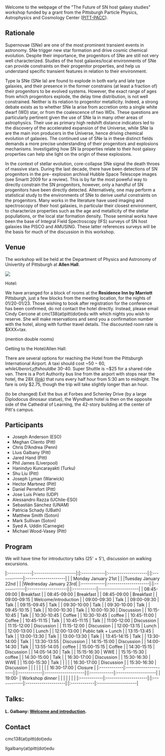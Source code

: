 Welcome to the webpage of the "The Future of SN host galaxy studies" workshop funded by a grant from the Pittsburgh Particle Physics, Astrophysics and Cosmology Center ([PITT-PACC](http://www.physicsandastronomy.pitt.edu/pittpacc)).

## Rationale

Supernovae (SNe) are one of the most prominent transient events in astronomy. SNe trigger new star formation and drive cosmic chemical evolution. Despite their importance, the progenitors of SNe are still not very well characterized. Studies of the host galaxies/local environments of SNe can provide constraints on their progenitor properties, and help us understand specific transient features in relation to their environment.

Type Ia SNe (SNe Ia) are found to explode in both early and late type galaxies, and their presence in the former constrains (at least a fraction of) their progenitors to be evolved systems. However, the exact range of ages from which progenitors explode, the delay time distribution, is not well constrained. Neither is its relation to progenitor metallicity. Indeed, a strong debate exists as to whether SNe Ia arise from accretion onto a single white dwarf (WD) star, or from the coalescence of two WDs. These questions are particularly pertinent given the use of SNe Ia in many other areas of astrophysics. Their use as primary high redshift distance indicators led to the discovery of the accelerated expansion of the Universe, while SNe Ia are the main iron producers in the Universe, hence driving chemical evolution of galaxies. The continued use of SNe Ia in these distinct fields demands a more precise understanding of their progenitors and explosions mechanisms. Investigating how SN Ia properties relate to their host galaxy properties can help she light on the origin of these explosions.

In the context of stellar evolution, core-collapse SNe signal the death throes of massive stars. During the last decade, there have been detections of SN progenitors in the pre- explosion archival Hubble Space Telescope images (see Smartt 2009 for a review). This is by far the most poweful way to directly constrain the SN progenitors, however, only a handful of SN progenitors have been directly detected. Alternatively, one may perform a statistical study to the environments of SNe to derive useful constraints on the progenitors. Many works in the literature have used imaging and spectroscopy of their host galaxies, in particular their closest environment, to characterize properties such as the age and metallicity of the stellar popullations, or the local star formation density. Those seminal works have been the base of Integral Field Spectroscopy (IFS) surveys of SN host galaxies like PISCO and AMUSING. These latter references surveys will be the basis for much of the discussion in this workshop.

## Venue

The workshop will be held at the Department of Physics and Astronomy of Univertity of Pittsburgh at **Allen Hall**.

[![](https://raw.githubusercontent.com/amusing-muse/workshop/master/map.png)](https://www.google.com/maps/place/Department+of+Physics+and+Astronomy/@40.4440856,-79.9582102,17z/data=!4m5!3m4!1s0x8834f22a1b91901b:0xb323ed98843e3372!8m2!3d40.4446041!4d-79.9582853)

Hotel:

We have arranged for a block of rooms at the **Residence Inn by Marriott** Pittsburgh, just a few blocks from the meeting location, for the nights of 01/20-01/23. Those wishing to book after registration for the conference has been confirmed, do not contact the hotel directly. Instead, please email Cindy Cercone at cmc138(at)pitt(dot)edu with which nights you wish to reserve. She will make reservations and send you a confirmation number with the hotel, along with further travel details. The discounted room rate is $XXX+tax.

(mention double rooms)

Getting to the Hotel/Allen Hall:

There are several options for reaching the Hotel from the Pittsburgh International Airport. A taxi should cost ~$50-60, while Uber or Lyft should be ~$30-40. Super Shuttle is ~$25 for a shared ride van. There is a Port Authority bus line from the airport with stops near the hotel, the 28X ([link](https://www.portauthority.org/rt/28x.pdf)) that runs every half hour from 5:30 am to midnight. The fare is only $2.75, though the trip will take slightly longer than an hour. 

(to be changed)  Exit the bus at Forbes and Schenley Drive (by a large Diplodocus dinosaur statue), the Wyndham hotel is then on the opposite side of the Cathedral of Learning, the 42-story building at the center of Pitt's campus.


## Participants

- Joseph Anderson (ESO)
- Meghan Cliento (Pitt)
- Chris D’Andrea (Penn) 
- Lluıs Galbany (Pitt)
- Jared Hand (Pitt)
- Phil James (Liverpool)
- Hanindyo Kuncarayakti (Turku)
- Shu Liu (Pitt)
- Joseph Lyman (Warwick)
- Hector Martınez (Pitt)
- Daniel Perrefort (Pitt)
- Jose Luis Prieto (UDP)
- Alessandro Razza (UChile-ESO)
- Sebastián Sánchez (UNAM)
- Patricia Schady (UBath)
- Matthew Smith (Soton)
- Mark Sullivan (Soton)
- Syed A. Uddin (Carnegie)
- Michael Wood-Vasey (Pitt)

## Program

We will have time for introductory talks (25' + 5'), discussion on walking excursions. 

|:------------|:---------------------|:|:------------|:--------------------|:|:------------|:--------------------|
|             | Monday January 21st  | |             |Tuesday January 22nd | |             |Wednesday January 23rd|
|:------------|:---------------------|:|:------------|:--------------------|:|:------------|:--------------------|
| 08:45-09:00 | Breakfast            | | 08:45-09:00 | Breakfast           | | 08:45-09:00 | Breakfast           |
| 09:00-09:15 | Welcome/introduction | | 09:00-09:30 | Talk                | | 09:00-09:30 | Talk                |
| 09:15-09:45 | Talk                 | | 09:30-10:00 | Talk                | | 09:30-10:00 | Talk                |
| 09:45-10:15 | Talk                 | | 10:00-10:30 | Talk                | | 10:00-10:30 | Discussion          |
| 10:15-10:45 | Talk                 | | 10:30-10:45 | Coffee              | | 10:30-10:45 | coffee              |
| 10:45-11:00 | Coffee               | | 10:45-11:15 | Talk                | | 10:45-11:15 | Talk                |
| 11:00-12:00 | Discussion           | | 11:15-12:00 | Discussion          | | 11:15-12:00 | Discussion          |
| 12:00-13:15 | Lunch                | | 12:00-13:00 | Lunch               | | 12:00-13:00 | Public talk + Lunch |
| 13:15-13:45 | Talk                 | | 13:00-13:30 | Talk                | | 13:00-13:30 | Talk                |
| 13:45-14:15 | Talk                 | | 13:30-14:00 | Talk                | | 13:30-13:55 | Discussion          |
| 14:15-15:00 | Discussion           | | 14:00-14:30 | Talk                | | 13:55-14:05 | coffee              |
| 15:00-15:15 | Coffee               | | 14:30-15:15 | Discussion          | | 14:05-14:30 | Talk                |
| 15:15-16:30 | WWE                  | | 15:15-15:30 | coffee              | | 14:30-15:00 | Talk                |
| 16:30-17:00 | Discussion           | | 15:30-16:30 | WWE                 | | 15:00-15:30 | Talk                |
|             |                      | | 16:30-17:00 | Discussion          | | 15:30-16:30 | Discussion          |
|             |                      | |             |                     | | 16:30-17:00 | Closure             |
|:------------|:---------------------|:|:------------|:--------------------|:|:------------|:--------------------|
| 19:00-      | Workshop dinner      | |             |                     | |             |                     |
|:------------|:---------------------|:|:------------|:--------------------|:|:------------|:--------------------|

## Talks:

#### L. Galbany: [Welcome and introduction](https://github.com/amusing-muse/workshop/talks/).
####

## Contact

cmc138(at)pitt(dot)edu

llgalbany(at)pitt(dot)edu
